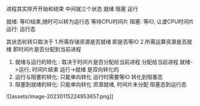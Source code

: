 进程其实除开开始和结束  中间就三个状态  就绪  阻塞 运行

就绪:  等IO结束,随时可以转为运行态 等待CPU时间片
阻塞: 等IO, 让渡CPU时间片
运行: 运行态

其状态轮转只取决于  1.所需存储资源是否就绪 即是否等IO  2.所需运算资源是否就绪 即时间片是否分配到当前进程

1. 就绪与运行的转化 :  取决于时间片是否分配给当前进程  分配给当前进程  就绪->运行;  时间片结束  运行->就绪  是双向转化的
2. 运行与阻塞的转化: 只能单向转化  运行时需要等IO  转化到阻塞态
3. 阻塞到就绪的转化:  只能单向转化  资源就绪, 时间片未分配 阻塞态到运行态


![[assets/image-20230115224953657.png]]

